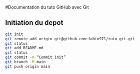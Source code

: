 #Documentation du tuto GitHub avec Git

## Initiation du depot

```bash
git init
git remote add origin git@github.com:fabio971/tuto_git.git
git status
git add README.md
git status
git commit -m “Commit init”
git branch -M main
git push origin main
```
